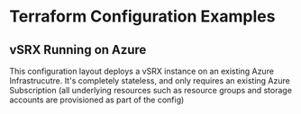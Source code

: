 # Terraform Configuration Examples
## vSRX Running on Azure

This configuration layout deploys a vSRX instance on an existing Azure Infrastrucutre. It's completely stateless, and only requires an existing Azure Subscription (all underlying resources such as resource groups and storage accounts are provisioned as part of the config)


